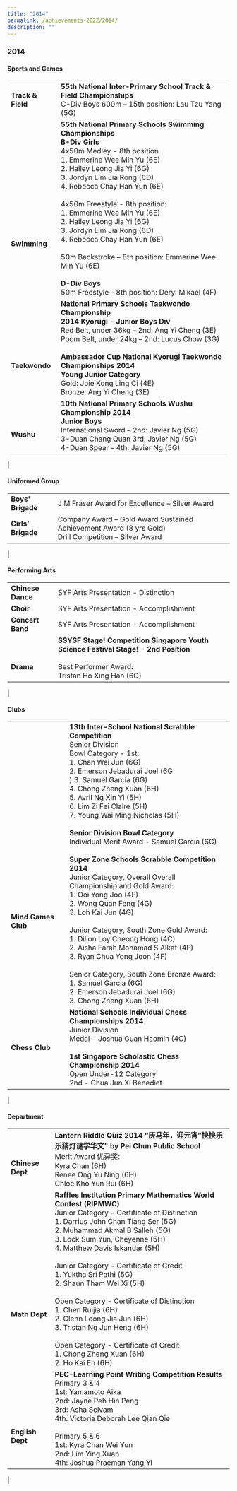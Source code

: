 ```yaml
---
title: "2014"
permalink: /achievements-2022/2014/
description: ""
---
```

### **2014**

#### **Sports and Games**

|  |  |
|---|---|
| **Track & Field** | **55th National Inter-Primary School Track & Field Championships**<br> C-Div Boys 600m – 15th position: Lau Tzu Yang (5G) |
| <br><br><br><br><br><br><br><br>**Swimming** | **55th National Primary Schools Swimming Championships**<br> **B-Div Girls** <br>4x50m Medley - 8th position<br> 1. Emmerine Wee Min Yu (6E)<br> 2. Hailey Leong Jia Yi (6G)<br> 3. Jordyn Lim Jia Rong (6D)<br> 4. Rebecca Chay Han Yun (6E) <br><br>4x50m Freestyle - 8th position: <br>1. Emmerine Wee Min Yu (6E)<br> 2. Hailey Leong Jia Yi (6G)<br> 3. Jordyn Lim Jia Rong (6D) <br>4. Rebecca Chay Han Yun (6E)<br><br> 50m Backstroke – 8th position: Emmerine Wee Min Yu (6E)<br><br> **D-Div Boys**<br> 50m Freestyle – 8th position: Deryl Mikael (4F)   |
|<br><br><br><br> **Taekwondo** | **National Primary Schools Taekwondo Championship**<br> **2014 Kyorugi - Junior Boys Div**<br> Red Belt, under 36kg – 2nd: Ang Yi Cheng (3E)<br> Poom Belt, under 24kg – 2nd: Lucus Chow (3G) <br><br> **Ambassador Cup National Kyorugi Taekwondo Championships 2014**<br> **Young Junior Category**<br> Gold: Joie Kong Ling Ci (4E) <br>Bronze: Ang Yi Cheng (3E)  |
| <br><br>**Wushu** | **10th National Primary Schools Wushu Championship 2014**<br> **Junior Boys**<br>  International Sword – 2nd: Javier Ng (5G)<br> 3-Duan Chang Quan 3rd: Javier Ng (5G)<br> 4-Duan Spear – 4th: Javier Ng (5G) |
|

#### **Uniformed Group**

|  |  |
|---|---|
| **Boys’ Brigade** | J M Fraser Award for Excellence – Silver Award |
| **Girls’ Brigade** | Company Award – Gold Award Sustained Achievement Award (8 yrs Gold) <br>Drill Competition – Silver Award |
|

#### **Performing Arts**

|  |  |
|---|---|
| **Chinese Dance** | SYF Arts Presentation - Distinction |
| **Choir** | SYF Arts Presentation - Accomplishment |
| **Concert Band** | SYF Arts Presentation - Accomplishment |
| <br><br> **Drama** | **SSYSF Stage! Competition Singapore Youth Science Festival Stage! - 2nd Position** <br><br> Best Performer Award: <br>Tristan Ho Xing Han (6G) |
|

#### **Clubs**

|  |  |
|---|---|
|<br><br><br><br><br><br><br><br><br><br><br><br><br> **Mind Games Club** | **13th Inter-School National Scrabble Competition**<br> Senior Division<br> Bowl Category - 1st:<br> 1. Chan Wei Jun (6G)<br> 2. Emerson Jebadurai Joel (6G<br>) 3. Samuel Garcia (6G)<br> 4. Chong Zheng Xuan (6H) <br>5. Avril Ng Xin Yi (5H)<br> 6. Lim Zi Fei Claire (5H)<br> 7. Young Wai Ming Nicholas (5H)<br><br> **Senior Division Bowl Category** <br>Individual Merit Award - Samuel Garcia (6G) <br><br>**Super Zone Schools Scrabble Competition 2014**<br> Junior Category, Overall Overall<br> Championship and Gold Award: <br>1. Ooi Yong Joo (4F)<br> 2. Wong Quan Feng (4G) <br>3. Loh Kai Jun (4G) <br><br>Junior Category, South Zone Gold Award:<br> 1. Dillon Loy Cheong Hong (4C)<br> 2. Aisha Farah Mohamad S Alkaf (4F)<br> 3. Ryan Chua Yong Joon (4F) <br><br>Senior Category, South Zone Bronze Award: <br>1. Samuel Garcia (6G)<br> 2. Emerson Jebadurai Joel (6G)<br> 3. Chong Zheng Xuan (6H) |
| **Chess Club** | **National Schools Individual Chess Championships 2014**<br> Junior Division<br> Medal - Joshua Guan Haomin (4C) <br><br> **1st Singapore Scholastic Chess Championship 2014**<br> Open Under-12 Category<br> 2nd - Chua Jun Xi Benedict |
|

#### **Department**

|  |  |
|---|---|
| <br><br>**Chinese Dept** | **Lantern Riddle Quiz 2014 “庆马年，迎元宵”快快乐乐猜灯谜学华文" by Pei Chun Public School**<br> Merit Award 优异奖:<br> Kyra Chan (6H)<br>Renee Ong Yu Ning (6H)<br> Chloe Kho Yun Rui (6H) |
| <br><br><br><br><br><br><br><br>**Math Dept** | **Raffles Institution Primary Mathematics World Contest (RIPMWC)**<br> Junior Category  - Certificate of Distinction<br> 1. Darrius John Chan Tiang Ser (5G) <br>2. Muhammad Akmal B Salleh (5G)<br> 3. Lock Sum Yun, Cheyenne (5H)<br> 4. Matthew Davis Iskandar (5H)<br><br>  Junior Category - Certificate of Credit <br>1. Yuktha Sri Pathi (5G) <br>2. Shaun Tham Wei Xi (5H) <br><br> Open Category - Certificate of Distinction <br>1. Chen Ruijia (6H) <br>2. Glenn Loong Jia Jun (6H) <br>3. Tristan Ng Jun Heng (6H)<br><br>  Open Category - Certificate of Credit <br>1. Chong Zheng Xuan (6H)<br> 2. Ho Kai En (6H)           |
| <br><br><br><br>**English Dept** | **PEC-Learning Point Writing Competition Results**<br>  Primary 3 & 4 <br>1st: Yamamoto Aika<br> 2nd: Jayne Peh Hin Peng<br> 3rd: Asha Selvam<br> 4th: Victoria Deborah Lee Qian Qie <br><br> Primary 5 & 6<br> 1st: Kyra Chan Wei Yun <br>2nd: Lim Ying Xuan <br>4th: Joshua Praeman Yang Yi |
|
